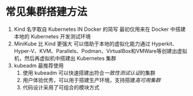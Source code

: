 # 常见集群搭建方法
1. Kind
   名字取自 Kubernetes IN Docker 的简写
   最初仅用来在 Docker 中搭建本地的 Kubernetes 开发测试环境
2. MiniKube
   比 Kind 更强大
   可以借助于本地的虚拟化能力通过
   Hyperkit、Hyper-V、KVM、Parallels、Podman、VirtualBox和VMWare等创建出虚拟机，然后再虚拟机中搭建出 Kubernetes 集群
3. kubeadm
   最推荐使用
   1. 使用 kubeadm 可以快速搭建出符合*一致性测试认证*的集群
   2. 用户体验优秀，可以用于搭建生产环境，支持搭建*高可用集群*
   3. 代码设计采用了可组合的模块方式